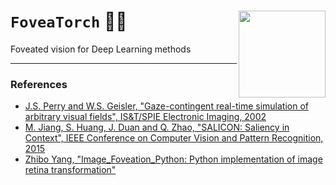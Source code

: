 # `FoveaTorch` 👀🔥 <a href="https://bucket.ballarin.cc/serve/img/foveatorch_dalle2.png"><img src="https://bucket.ballarin.cc/serve/img/foveatorch_dalle2.png" align="right" height="139" /></a>

Foveated vision for Deep Learning methods

---

### References
- [J.S. Perry and W.S. Geisler, "Gaze-contingent real-time simulation of arbitrary visual fields", IS&T/SPIE Electronic Imaging, 2002](https://sci-hub.ru/10.1117/12.469554)
- [M. Jiang, S. Huang, J. Duan and Q. Zhao, "SALICON: Saliency in Context", IEEE Conference on Computer Vision and Pattern Recognition, 2015](https://sci-hub.ru/10.1109/CVPR.2015.7298710)
- [Zhibo Yang, "Image_Foveation_Python: Python implementation of image retina transformation"](https://github.com/ouyangzhibo/Image_Foveation_Python)
